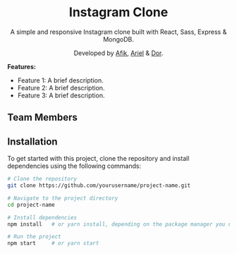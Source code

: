 <h1 align="center">Instagram Clone</h1>
<p align="center">A simple and responsive Instagram clone built with React, Sass, Express & MongoDB.</p>
<p align="center">Developed by <a href="#">Afik</a>, <a href="#">Ariel</a> & <a href="#">Dor</a>.</p>

**Features:**

- Feature 1: A brief description.
- Feature 2: A brief description.
- Feature 3: A brief description.

## Team Members

## Installation

To get started with this project, clone the repository and install dependencies using the following commands:

```bash
# Clone the repository
git clone https://github.com/yourusername/project-name.git

# Navigate to the project directory
cd project-name

# Install dependencies
npm install   # or yarn install, depending on the package manager you use

# Run the project
npm start     # or yarn start
